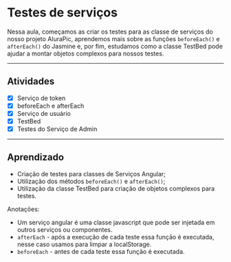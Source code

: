 # Testes de serviços
Nessa aula, começamos as criar os testes para as classe de serviços do nosso projeto AluraPic, aprendemos mais sobre as funções `beforeEach()` e `afterEach()` do Jasmine e, por fim, estudamos como a classe TestBed pode ajudar a montar objetos complexos para nossos testes.

----

## Atividades

- [x] Serviço de token
- [x] beforeEach e afterEach
- [x] Serviço de usuário
- [x] TestBed 
- [x] Testes do Serviço de Admin

----

## Aprendizado

- Criação de testes para classes de Serviços Angular;
- Utilização dos métodos `beforeEach()` e `afterEach()`;
- Utilização da classe TestBed para criação de objetos complexos para testes.

<p>Anotações:</p>

- Um serviço angular é uma classe javascript que pode ser injetada em outros serviços ou componentes.
- `afterEach` - após a execução de cada teste essa função é executada, nesse caso usamos para limpar a localStorage.
- `beforeEach` - antes de cada teste essa função é executada.